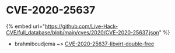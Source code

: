 # CVE-2020-25637
{% embed url="https://github.com/Live-Hack-CVE/full_database/blob/main/cves/2020/CVE-2020-25637.json" %}

* brahmiboudjema ~> [CVE-2020-25637-libvirt-double-free](https://www.alice-snow.ru/2020/database/cve-2020-25637/cve-2020-25637-libvirt-double-free-brahmiboudjema)